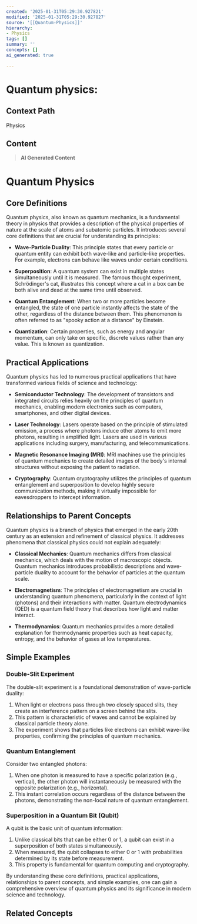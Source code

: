 ```yaml
---
created: '2025-01-31T05:29:30.927821'
modified: '2025-01-31T05:29:30.927827'
source: '[[Quantum-Physics]]'
hierarchy:
- Physics
tags: []
summary: ''
concepts: []
ai_generated: true

---
```


# Quantum physics:

## Context Path
Physics

## Content
> **AI Generated Content**
 # Quantum Physics

## Core Definitions

Quantum physics, also known as quantum mechanics, is a fundamental theory in physics that provides a description of the physical properties of nature at the scale of atoms and subatomic particles. It introduces several core definitions that are crucial for understanding its principles:

- **Wave-Particle Duality**: This principle states that every particle or quantum entity can exhibit both wave-like and particle-like properties. For example, electrons can behave like waves under certain conditions.

- **Superposition**: A quantum system can exist in multiple states simultaneously until it is measured. The famous thought experiment, Schrödinger's cat, illustrates this concept where a cat in a box can be both alive and dead at the same time until observed.

- **Quantum Entanglement**: When two or more particles become entangled, the state of one particle instantly affects the state of the other, regardless of the distance between them. This phenomenon is often referred to as "spooky action at a distance" by Einstein.

- **Quantization**: Certain properties, such as energy and angular momentum, can only take on specific, discrete values rather than any value. This is known as quantization.

## Practical Applications

Quantum physics has led to numerous practical applications that have transformed various fields of science and technology:

- **Semiconductor Technology**: The development of transistors and integrated circuits relies heavily on the principles of quantum mechanics, enabling modern electronics such as computers, smartphones, and other digital devices.

- **Laser Technology**: Lasers operate based on the principle of stimulated emission, a process where photons induce other atoms to emit more photons, resulting in amplified light. Lasers are used in various applications including surgery, manufacturing, and telecommunications.

- **Magnetic Resonance Imaging (MRI)**: MRI machines use the principles of quantum mechanics to create detailed images of the body's internal structures without exposing the patient to radiation.

- **Cryptography**: Quantum cryptography utilizes the principles of quantum entanglement and superposition to develop highly secure communication methods, making it virtually impossible for eavesdroppers to intercept information.

## Relationships to Parent Concepts

Quantum physics is a branch of physics that emerged in the early 20th century as an extension and refinement of classical physics. It addresses phenomena that classical physics could not explain adequately:

- **Classical Mechanics**: Quantum mechanics differs from classical mechanics, which deals with the motion of macroscopic objects. Quantum mechanics introduces probabilistic descriptions and wave-particle duality to account for the behavior of particles at the quantum scale.

- **Electromagnetism**: The principles of electromagnetism are crucial in understanding quantum phenomena, particularly in the context of light (photons) and their interactions with matter. Quantum electrodynamics (QED) is a quantum field theory that describes how light and matter interact.

- **Thermodynamics**: Quantum mechanics provides a more detailed explanation for thermodynamic properties such as heat capacity, entropy, and the behavior of gases at low temperatures.

## Simple Examples

### Double-Slit Experiment

The double-slit experiment is a foundational demonstration of wave-particle duality:

1. When light or electrons pass through two closely spaced slits, they create an interference pattern on a screen behind the slits.
2. This pattern is characteristic of waves and cannot be explained by classical particle theory alone.
3. The experiment shows that particles like electrons can exhibit wave-like properties, confirming the principles of quantum mechanics.

### Quantum Entanglement

Consider two entangled photons:

1. When one photon is measured to have a specific polarization (e.g., vertical), the other photon will instantaneously be measured with the opposite polarization (e.g., horizontal).
2. This instant correlation occurs regardless of the distance between the photons, demonstrating the non-local nature of quantum entanglement.

### Superposition in a Quantum Bit (Qubit)

A qubit is the basic unit of quantum information:

1. Unlike classical bits that can be either 0 or 1, a qubit can exist in a superposition of both states simultaneously.
2. When measured, the qubit collapses to either 0 or 1 with probabilities determined by its state before measurement.
3. This property is fundamental for quantum computing and cryptography.

By understanding these core definitions, practical applications, relationships to parent concepts, and simple examples, one can gain a comprehensive overview of quantum physics and its significance in modern science and technology.

## Related Concepts
